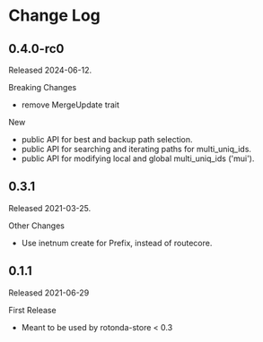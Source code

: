 # Change Log

## 0.4.0-rc0

Released 2024-06-12.

Breaking Changes

* remove MergeUpdate trait

New

* public API for best and backup path selection.
* public API for searching and iterating paths for multi_uniq_ids.
* public API for modifying local and global multi_uniq_ids ('mui').

## 0.3.1

Released 2021-03-25.

Other Changes

* Use inetnum create for Prefix, instead of routecore.

## 0.1.1

Released 2021-06-29

First Release

* Meant to be used by rotonda-store < 0.3
